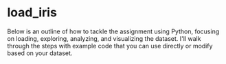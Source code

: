 # load_iris
Below is an outline of how to tackle the assignment using Python, focusing on loading, exploring, analyzing, and visualizing the dataset. I'll walk through the steps with example code that you can use directly or modify based on your dataset.
